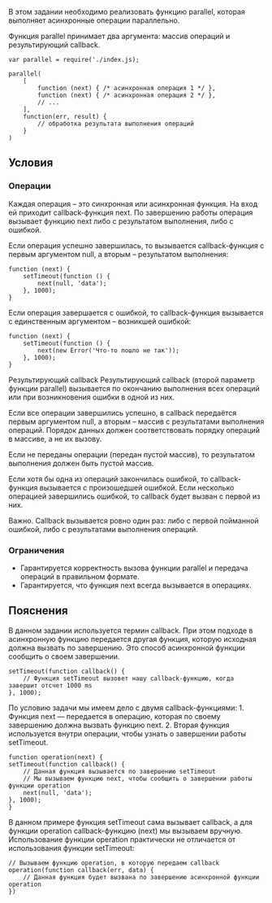 В этом задании необходимо реализовать функцию parallel, которая выполняет асинхронные операции параллельно.

Функция parallel принимает два аргумента: массив операций и результирующий callback.

    var parallel = require('./index.js);

    parallel(
        [
            function (next) { /* асинхронная операция 1 */ },
            function (next) { /* асинхронная операция 2 */ },
            // ...
        ],
        function(err, result) {
            // обработка результата выполнения операций
        }
    )

## Условия

### Операции

Каждая операция – это синхронная или асинхронная функция. На вход ей приходит callback-функция next. По завершению работы операция вызывает функцию next либо с результатом выполнения, либо с ошибкой.

Если операция успешно завершилась, то вызывается callback-функция с первым аргументом null, а вторым – результатом выполнения:

    function (next) {
        setTimeout(function () {
            next(null, 'data');
        }, 1000);
    }

Если операция завершается с ошибкой, то callback-функция вызывается с единственным аргументом – возникшей ошибкой:

    function (next) {
        setTimeout(function () {
            next(new Error('Что-то пошло не так'));
        }, 1000);
    }

Результирующий callback
Результирующий callback (второй параметр функции parallel) вызывается по окончанию выполнения всех операций или при возникновения ошибки в одной из них.

Если все операции завершились успешно, в callback передаётся первым аргументом null, а вторым – массив с результатами выполнения операций. Порядок данных должен соответствовать порядку операций в массиве, а не их вызову.

Если не переданы операции (передан пустой массив), то результатом выполнения должен быть пустой массив.

Если хотя бы одна из операций закончилась ошибкой, то callback-функция вызывается с произошедшей ошибкой. Если несколько операцией завершились ошибкой, то callback будет вызван с первой из них.

Важно. Callback вызывается ровно один раз: либо с первой пойманной ошибкой, либо с результатами выполнения операций.

### Ограничения

-   Гарантируется корректность вызова функции parallel и передача операций в правильном формате.
-   Гарантируется, что функция next всегда вызывается в операциях.

## Пояснения

В данном задании используется термин callback. При этом подходе в асинхронную функцию передается другая функция, которую исходная должна вызвать по завершению. Это способ асинхронной функции сообщить о своем завершении.

    setTimeout(function callback() {
        // Функция setTimeout вызовет нашу callback-функцию, когда завершит отсчет 1000 ms
    }, 1000);

По условию задачи мы имеем дело с двумя callback-функциями: 1. Функция next — передается в операцию, которая по своему завершению должна вызвать функцию next. 2. Вторая функция используется внутри операции, чтобы узнать о завершении работы setTimeout.

    function operation(next) {
    setTimeout(function callback() {
        // Данная функция вызывается по завершению setTimeout
        // Мы вызываем функцию next, чтобы сообщить о завершении работы функции operation
        next(null, 'data');
    }, 1000);
    }

В данном примере функция setTimeout сама вызывает callback, а для функции operation callback-функцию (next) мы вызываем вручную. Использование функции operation практически не отличается от использования функции setTimeout:

    // Вызываем функцию operation, в которую передаем callback
    operation(function callback(err, data) {
        // Данная функция будет вызвана по завершению асинхронной функции operation
    })